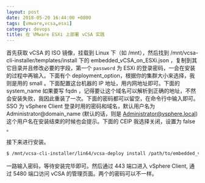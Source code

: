 ```yaml
---
layout: post
date: 2018-05-20 16:44:00 +0800
tags: [vmware,vcsa,esxi]
category: devops
title: 在 VMware ESXi 上部署 vCSA 实践
---
```


首先获取 vCSA 的 ISO 镜像，挂载到 Linux 下（如 /mnt），然后找到 /mnt/vcsa-cli-installer/templates/install 下的 embedded_vCSA_on_ESXi.json ，复制到其它目录并且修改必要的字段，第一个 `password` 为 ESXi 的登录密码，一会在安装的过程中再输入。下面有个 deployment_option，根据你的集群大小来选择，我则是用的 small 。下面配置这台机器的 IP 地址，用内网地址即可。下面的 system_name 如果要写 fqdn ，记得要让这个域名可以解析到正确的地址，不然会安装失败，我因此重装了一次。下面的密码都可以留空，在命令行中输入即可。SSO 为 vSphere Client 登录时用的密码和域名，默认用户名为 Administrator@domain_name (默认的话，则是 Administrator@vsphere.local) 这个用户名在安装结束的时候也会提示。下面的 CEIP 我选择关闭，设置为 false 。

接下来进行安装。

```bash
$ /mnt/vcsa-cli-installer/lin64/vcsa-deploy install /path/to/embedded_vCSA_on_ESXi.json --accept-eula
```

一路输入密码，等待安装完毕即可。然后通过 443 端口进入 vSphere Client, 通过 5480 端口访问 vCSA 的管理页面。两个的密码可以不一样。

